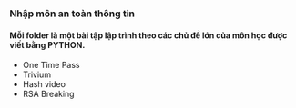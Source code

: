 ### Nhập môn an toàn thông tin
#### Mỗi folder là một bài tập lập trình theo các chủ đề lớn của môn học được viết bằng PYTHON.
<ul>
  <li>One Time Pass</li>
  <li>Trivium</li>
  <li>Hash video</li>
  <li>RSA Breaking</li>
</ul>
